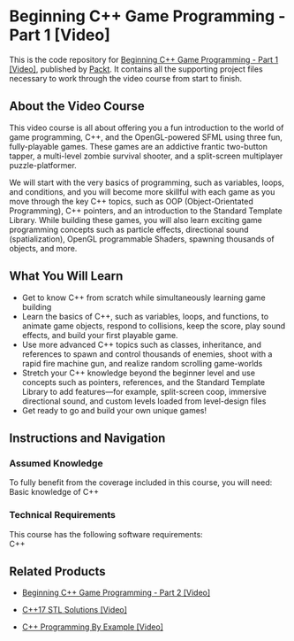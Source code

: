 # Beginning C++ Game Programming - Part 1 [Video]
This is the code repository for [Beginning C++ Game Programming - Part 1 [Video]](https://www.packtpub.com/game-development/beginning-c-game-programming-part-1-video?utm_source=github&utm_medium=repository&utm_campaign=9781787284128), published by [Packt](https://www.packtpub.com/?utm_source=github). It contains all the supporting project files necessary to work through the video course from start to finish.
## About the Video Course
This video course is all about offering you a fun introduction to the world of game programming, C++, and the OpenGL-powered SFML using three fun, fully-playable games. These games are an addictive frantic two-button tapper, a multi-level zombie survival shooter, and a split-screen multiplayer puzzle-platformer.

We will start with the very basics of programming, such as variables, loops, and conditions, and you will become more skillful with each game as you move through the key C++ topics, such as OOP (Object-Orientated Programming), C++ pointers, and an introduction to the Standard Template Library. While building these games, you will also learn exciting game programming concepts such as particle effects, directional sound (spatialization), OpenGL programmable Shaders, spawning thousands of objects, and more.

<H2>What You Will Learn</H2>
<DIV class=book-info-will-learn-text>
<UL>
<LI>Get to know C++ from scratch while simultaneously learning game building 
<LI>Learn the basics of C++, such as variables, loops, and functions, to animate game objects, respond to collisions, keep the score, play sound effects, and build your first playable game. 
<LI>Use more advanced C++ topics such as classes, inheritance, and references to spawn and control thousands of enemies, shoot with a rapid fire machine gun, and realize random scrolling game-worlds 
<LI>Stretch your C++ knowledge beyond the beginner level and use concepts such as pointers, references, and the Standard Template Library to add features—for example, split-screen coop, immersive directional sound, and custom levels loaded from level-design files 
<LI>Get ready to go and build your own unique games! </LI></UL></DIV>

## Instructions and Navigation
### Assumed Knowledge
To fully benefit from the coverage included in this course, you will need:<br/>
Basic knowledge of C++
### Technical Requirements
This course has the following software requirements:<br/>
C++

## Related Products
* [Beginning C++ Game Programming - Part 2 [Video]](https://prod.packtpub.com/in/game-development/beginning-c-game-programming-part-2-video)

* [C++17 STL Solutions [Video]](https://prod.packtpub.com/in/application-development/c17-stl-solutions-video)

* [C++ Programming By Example [Video]](https://prod.packtpub.com/in/application-development/c-programming-example-video)
